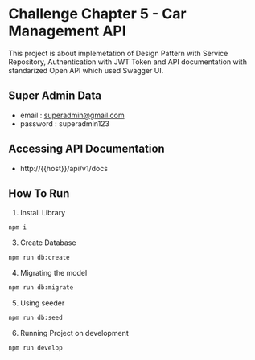 # Challenge Chapter 5 - Car Management API

This project is about implemetation of Design Pattern with Service Repository, Authentication with JWT Token and API documentation with standarized Open API which used Swagger UI.

## Super Admin Data

- email : superadmin@gmail.com
- password : superadmin123

## Accessing API Documentation

- http://{{host}}/api/v1/docs

## How To Run

1. Install Library

```bash
npm i
```

3. Create Database

```bash
npm run db:create
```

4. Migrating the model

```bash
npm run db:migrate
```

5. Using seeder

```bash
npm run db:seed
```

6. Running Project on development

```bash
npm run develop
```